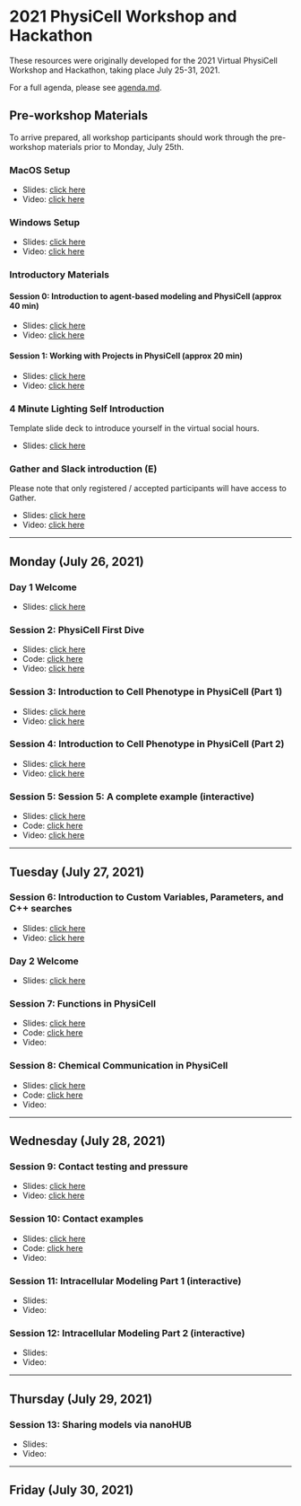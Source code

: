 # 2021 PhysiCell Workshop and Hackathon
These resources were originally developed for the 2021 Virtual PhysiCell Workshop and Hackathon, taking place July 25-31, 2021. 

For a full agenda, please see [agenda.md](https://github.com/physicell-training/ws2021/blob/main/agenda.md).

## Pre-workshop Materials
To arrive prepared, all workshop participants should work through the pre-workshop materials prior to Monday, July 25th. 
### MacOS Setup
* Slides: [click here](https://github.com/physicell-training/ws2021/blob/main/pdfs/PhysiCell_ws2021_macOS_setup.pdf)
* Video: [click here](https://www.youtube.com/watch?v=mv_phTdanws)

### Windows Setup
* Slides: [click here](https://github.com/physicell-training/ws2021/blob/main/pdfs/PhysiCell_ws2021_Windows_setup.pdf) 
* Video: [click here](https://www.youtube.com/watch?v=Jp3ZOMt761M)

### Introductory Materials
#### Session 0: Introduction to agent-based modeling and PhysiCell (approx 40 min)
* Slides: [click here](https://github.com/physicell-training/ws2021/blob/main/pdfs/PhysiCell_ws2021_Session0.pdf)
* Video: [click here](https://youtu.be/RWI0SKX49eo)

#### Session 1: Working with Projects in PhysiCell (approx 20 min)
* Slides: [click here](https://github.com/physicell-training/ws2021/blob/main/pdfs/PhysiCell_ws2021_Session1.pdf)
* Video: [click here](https://youtu.be/fP7-n_RlITU) 

### 4 Minute Lighting Self Introduction 
Template slide deck to introduce yourself in the virtual social hours. 
* Slides: [click here](https://github.com/physicell-training/ws2021/raw/main/pptx_source/PhysiCell_ws2021_intro_template.pptx)

### Gather and Slack introduction (E)
Please note that only registered / accepted participants will have access to Gather. 
* Slides: [click here](https://github.com/physicell-training/ws2021/blob/main/pdfs/PhysiCell_ws2021_Slack_Gather_Guide.pdf) 
* Video: [click here](https://youtu.be/IUhnbH6DozA)

-------
## Monday (July 26, 2021)
### Day 1 Welcome
* Slides: [click here](https://github.com/physicell-training/ws2021/blob/main/pdfs/PhysiCell%202021_Day1_welcome.pdf)

### Session 2: PhysiCell First Dive 
* Slides: [click here](https://github.com/physicell-training/ws2021/blob/main/pdfs/PhysiCell_ws2021_Session2.pdf)
* Code: [click here](https://github.com/physicell-training/ws2021/tree/main/code/Session_2) 
* Video: [click here](https://youtu.be/fSpyhVry3eU) 

### Session 3: Introduction to Cell Phenotype in PhysiCell (Part 1)
* Slides: [click here](https://github.com/physicell-training/ws2021/blob/main/pdfs/PhysiCell_ws2021_Session3.pdf)
* Video: [click here](https://youtu.be/EqqEQWRaoak) 

### Session 4: Introduction to Cell Phenotype in PhysiCell (Part 2)
* Slides: [click here](https://github.com/physicell-training/ws2021/blob/main/pdfs/PhysiCell_ws2021_Session4.pdf)
* Video: [click here](https://youtu.be/Kb47UeMrTjY) 

### Session 5: Session 5: A complete example (interactive) 
* Slides: [click here](https://github.com/physicell-training/ws2021/blob/main/pdfs/PhysiCell_ws2021_Session5.pdf)
* Code: [click here](https://github.com/physicell-training/ws2021/tree/main/code/Session_5)
* Video: [click here](https://youtu.be/YpQV65CJdGw) 

-------
## Tuesday (July 27, 2021)
### Session 6: Introduction to Custom Variables, Parameters, and C++ searches
* Slides: [click here](https://github.com/physicell-training/ws2021/blob/main/pdfs/PhysiCell_ws2021_Session6.pdf)
* Video: [click here](https://youtu.be/Fvd3aQ63fK4) 

### Day 2 Welcome
* Slides: [click here](https://github.com/physicell-training/ws2021/blob/main/pdfs/PhysiCell%202021_Day2_welcome.pdf)

### Session 7: Functions in PhysiCell
* Slides: [click here](https://github.com/physicell-training/ws2021/blob/main/pdfs/PhysiCell_ws2021_Session7.pdf)
* Code: [click here](https://github.com/physicell-training/ws2021/tree/main/code/Session_7)
* Video: 

### Session 8: Chemical Communication in PhysiCell
* Slides: [click here](https://github.com/physicell-training/ws2021/blob/main/pdfs/PhysiCell_ws2021_Session8.pdf)
* Code: [click here](https://github.com/physicell-training/ws2021/tree/main/code/Session_8) 
* Video: 

-------
## Wednesday (July 28, 2021)
### Session 9: Contact testing and pressure
* Slides: [click here](https://github.com/physicell-training/ws2021/blob/main/pdfs/PhysiCell_ws2021_Session9.pdf)
* Video: [click here](https://youtu.be/RwzWBBXkEEg)

### Session 10: Contact examples
* Slides: [click here](https://github.com/physicell-training/ws2021/blob/main/pdfs/PhysiCell_ws2021_Session10.pdf)
* Code: [click here](https://github.com/physicell-training/ws2021/tree/main/code/Session_10)
* Video: 

### Session 11: Intracellular Modeling Part 1 (interactive)
* Slides:
* Video: 
 
### Session 12: Intracellular Modeling Part 2 (interactive)
* Slides:
* Video: 

-------
## Thursday (July 29, 2021)
### Session 13: Sharing models via nanoHUB
* Slides:
* Video: 

-------
## Friday (July 30, 2021)




